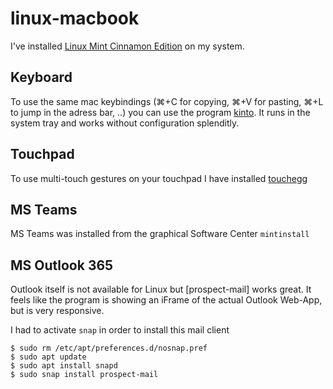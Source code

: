 # linux-macbook

I've installed [Linux Mint Cinnamon Edition](https://linuxmint.com/download.php) on my system.


## Keyboard
To use the same mac keybindings (⌘+C for copying, ⌘+V for pasting, ⌘+L to jump in the adress bar, ..) you can use the program [kinto](https://github.com/rbreaves/kinto). It runs in the system tray and works without configuration splenditly. 

## Touchpad
To use multi-touch gestures on your touchpad I have installed [touchegg](https://github.com/rbreaves/kinto)


## MS Teams
MS Teams was installed from the graphical Software Center `mintinstall`

## MS Outlook 365
Outlook itself is not available for Linux but [prospect-mail] works great. It feels like the program is showing an iFrame of the actual Outlook Web-App, but is very responsive.

I had to activate `snap` in order to install this mail client

    $ sudo rm /etc/apt/preferences.d/nosnap.pref
    $ sudo apt update
    $ sudo apt install snapd
    $ sudo snap install prospect-mail
